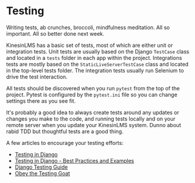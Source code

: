 # Testing

Writing tests, ab crunches, broccoli, mindfulness meditation. All so important. All so better done next week.

KinesinLMS has a basic set of tests, most of which are either unit or integration tests. Unit tests are usually based on the Django `TestCase` class and located in a `tests` folder in each app within the project. Integrations tests
are mostly based on the `StaticLiveServerTestCase` class and located in the top-level tests folder. The integration tests usually run Selenium to drive the test interaction.

All tests should be discovered when you run `pytest` from the top of the project. Pytest is configured by the `pytest.ini` file so you can change settings there as you see fit.

It's probably a good idea to always create tests around any updates or changes you make to the code, and running tests locally and on your remote server when you update your KinesinLMS system. Dunno about rabid TDD but thoughtful tests are a good thing.

A few articles to encourage your testing efforts:

- [Testing in Django](https://docs.djangoproject.com/en/5.0/topics/testing/)
- [Testing in Django - Best Practices and Examples](https://realpython.com/testing-in-django-part-1-best-practices-and-examples/)
- [Django Testing Guide](https://atharvashah.netlify.app/posts/tech/django-testing-guide/)
- [Obey the Testing Goat](https://www.obeythetestinggoat.com/)
